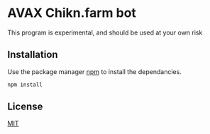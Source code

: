 # AVAX Chikn.farm bot

This program is experimental, and should be used at your own risk

## Installation

Use the package manager [npm](https://docs.npmjs.com/cli/v7/commands/npm-install) to install the dependancies.

```bash
npm install
```

## License

[MIT](https://choosealicense.com/licenses/mit/)
